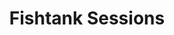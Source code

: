 ---
title: Fishtank Sessions
category: audio
code: PT-A8
audioType: EP
formattedDate: 2018-06-28
images:
- pt-a8-fishtank-sessions-cover-art.jpg
linksTitle: Listen
links:
- title: Soundcloud
  url: https://soundcloud.com/pedestriantactics/sets/pt-a8
- title: Apple Music
  url: https://music.apple.com/us/album/fishtank-sessions-ep/1401265532
- title: Spotify
  url: https://open.spotify.com/album/7mFLGrxBgtflxqHQWNcvJ4?si=oTnFBULISTmLS5JYB5RCgQ
- title: Bandcamp
  url: https://pedestriantactics.bandcamp.com/album/pt-a8-fishtank-sessions
- title: Beatport
  url: https://www.beatport.com/release/fishtank-sessions-ep/2319981
---